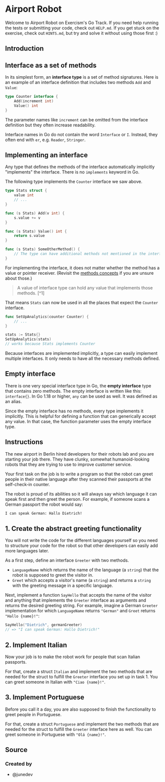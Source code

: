 # Airport Robot

Welcome to Airport Robot on Exercism's Go Track.
If you need help running the tests or submitting your code, check out `HELP.md`.
If you get stuck on the exercise, check out `HINTS.md`, but try and solve it without using those first :)

## Introduction

## Interface as a set of methods

In its simplest form, an **interface type** is a set of method signatures.
Here is an example of an interface definition that includes two methods `Add` and `Value`:

```go
type Counter interface {
    Add(increment int)
    Value() int
}
```

The parameter names like `increment` can be omitted from the interface definition but they often increase readability.

Interface names in Go do not contain the word `Interface` or `I`.
Instead, they often end with `er`, e.g. `Reader`, `Stringer`.

## Implementing an interface

Any type that defines the methods of the interface automatically implicitly "implements" the interface.
There is no `implements` keyword in Go.

The following type implements the `Counter` interface we saw above.

```go
type Stats struct {
    value int
    // ...
}

func (s Stats) Add(v int) {
    s.value += v
}

func (s Stats) Value() int {
    return s.value
}

func (s Stats) SomeOtherMethod() {
    // The type can have additional methods not mentioned in the interface.
}
```

For implementing the interface, it does not matter whether the method has a value or pointer receiver.
(Revisit the [methods concepts][concept-methods] if you are unsure about those.)

> A value of interface type can hold any value that implements those methods. [^1]

That means `Stats` can now be used in all the places that expect the `Counter` interface.

```go
func SetUpAnalytics(counter Counter) {
    // ...
}

stats := Stats{}
SetUpAnalytics(stats)
// works because Stats implements Counter
```

Because interfaces are implemented implicitly, a type can easily implement multiple interfaces.
It only needs to have all the necessary methods defined.

## Empty interface

There is one very special interface type in Go, the **empty interface** type that contains zero methods.
The empty interface is written like this: `interface{}`.
In Go 1.18 or higher, `any` can be used as well. It was defined as an alias.

Since the empty interface has no methods, every type implements it implicitly.
This is helpful for defining a function that can generically accept any value.
In that case, the function parameter uses the empty interface type.

[concept-methods]: /tracks/go/concepts/methods

## Instructions

The new airport in Berlin hired developers for their robots lab and you are starting your job there.
They have clunky, somewhat humanoid-looking robots that they are trying to use to improve customer service.

Your first task on the job is to write a program so that the robot can greet people in their native language after they scanned their passports at the self-check-in counter.

The robot is proud of its abilities so it will always say which language it can speak first and then greet the person.
For example, if someone scans a German passport the robot would say:

```txt
I can speak German: Hallo Dietrich!
```

## 1. Create the abstract greeting functionality

You will not write the code for the different languages yourself so you need to structure your code for the robot so that other developers can easily add more languages later.

As a first step, define an interface `Greeter` with two methods.

- `LanguageName` which returns the name of the language (a `string`) that the robot is supposed to greet the visitor in.
- `Greet` which accepts a visitor's name (a `string`) and returns a `string` with the greeting message in a specific language.

Next, implement a function `SayHello` that accepts the name of the visitor and anything that implements the `Greeter` interface as arguments and returns the desired greeting string.
For example, imagine a German `Greeter` implementation for which `LanguageName` returns `"German"` and `Greet` returns `"Hallo {name}!"`:

```go
SayHello("Dietrich", germanGreeter)
// => "I can speak German: Hallo Dietrich!"
```

## 2. Implement Italian

Now your job is to make the robot work for people that scan Italian passports.

For that, create a struct `Italian` and implement the two methods that are needed for the struct to fulfill the `Greeter` interface you set up in task 1.
You can greet someone in Italian with `"Ciao {name}!"`.

## 3. Implement Portuguese

Before you call it a day, you are also supposed to finish the functionality to greet people in Portuguese.

For that, create a struct `Portuguese` and implement the two methods that are needed for the struct to fulfill the `Greeter` interface here as well.
You can greet someone in Portuguese with `"Olá {name}!"`.

## Source

### Created by

- @junedev